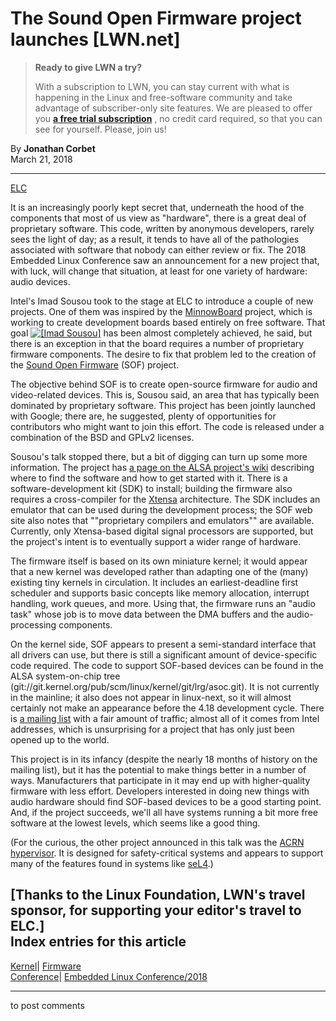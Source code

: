 # The Sound Open Firmware project launches [LWN.net]

> **Ready to give LWN a try?**
> 
> With a subscription to LWN, you can stay current with what is happening in the Linux and free-software community and take advantage of subscriber-only site features. We are pleased to offer you **[a free trial subscription](https://lwn.net/Promo/nst-trial/claim)** , no credit card required, so that you can see for yourself. Please, join us! 

By **Jonathan Corbet**  
March 21, 2018 

* * *

[ELC](/Archives/ConferenceByYear/#2018-Embedded_Linux_Conference)

It is an increasingly poorly kept secret that, underneath the hood of the components that most of us view as "hardware", there is a great deal of proprietary software. This code, written by anonymous developers, rarely sees the light of day; as a result, it tends to have all of the pathologies associated with software that nobody can either review or fix. The 2018 Embedded Linux Conference saw an announcement for a new project that, with luck, will change that situation, at least for one variety of hardware: audio devices. 

Intel's Imad Sousou took to the stage at ELC to introduce a couple of new projects. One of them was inspired by the [MinnowBoard](https://minnowboard.org/) project, which is working to create development boards based entirely on free software. That goal [![\[Imad Sousou\]](https://static.lwn.net/images/conf/2018/elc/ImadSousou-sm.jpg)](/Articles/749890/) has been almost completely achieved, he said, but there is an exception in that the board requires a number of proprietary firmware components. The desire to fix that problem led to the creation of the [Sound Open Firmware](https://www.sofproject.org/) (SOF) project. 

The objective behind SOF is to create open-source firmware for audio and video-related devices. This is, Sousou said, an area that has typically been dominated by proprietary software. This project has been jointly launched with Google; there are, he suggested, plenty of opportunities for contributors who might want to join this effort. The code is released under a combination of the BSD and GPLv2 licenses. 

Sousou's talk stopped there, but a bit of digging can turn up some more information. The project has [a page on the ALSA project's wiki](https://www.alsa-project.org/main/index.php/Firmware) describing where to find the software and how to get started with it. There is a software-development kit (SDK) to install; building the firmware also requires a cross-compiler for the [Xtensa](http://wiki.linux-xtensa.org/index.php/Main_Page) architecture. The SDK includes an emulator that can be used during the development process; the SOF web site also notes that ""proprietary compilers and emulators"" are available. Currently, only Xtensa-based digital signal processors are supported, but the project's intent is to eventually support a wider range of hardware. 

The firmware itself is based on its own miniature kernel; it would appear that a new kernel was developed rather than adapting one of the (many) existing tiny kernels in circulation. It includes an earliest-deadline first scheduler and supports basic concepts like memory allocation, interrupt handling, work queues, and more. Using that, the firmware runs an "audio task" whose job is to move data between the DMA buffers and the audio-processing components. 

On the kernel side, SOF appears to present a semi-standard interface that all drivers can use, but there is still a significant amount of device-specific code required. The code to support SOF-based devices can be found in the ALSA system-on-chip tree (git://git.kernel.org/pub/scm/linux/kernel/git/lrg/asoc.git). It is not currently in the mainline; it also does not appear in linux-next, so it will almost certainly not make an appearance before the 4.18 development cycle. There is [a mailing list](http://alsa-project.org/mailman/listinfo/sound-open-firmware) with a fair amount of traffic; almost all of it comes from Intel addresses, which is unsurprising for a project that has only just been opened up to the world. 

This project is in its infancy (despite the nearly 18 months of history on the mailing list), but it has the potential to make things better in a number of ways. Manufacturers that participate in it may end up with higher-quality firmware with less effort. Developers interested in doing new things with audio hardware should find SOF-based devices to be a good starting point. And, if the project succeeds, we'll all have systems running a bit more free software at the lowest levels, which seems like a good thing. 

(For the curious, the other project announced in this talk was the [ACRN hypervisor](https://projectacrn.org). It is designed for safety-critical systems and appears to support many of the features found in systems like [seL4](/Articles/745946/).) 

[Thanks to the Linux Foundation, LWN's travel sponsor, for supporting your editor's travel to ELC.]  
Index entries for this article  
---  
[Kernel](/Kernel/Index)| [Firmware](/Kernel/Index#Firmware)  
[Conference](/Archives/ConferenceIndex/)| [Embedded Linux Conference/2018](/Archives/ConferenceIndex/#Embedded_Linux_Conference-2018)  
  


* * *

to post comments 
